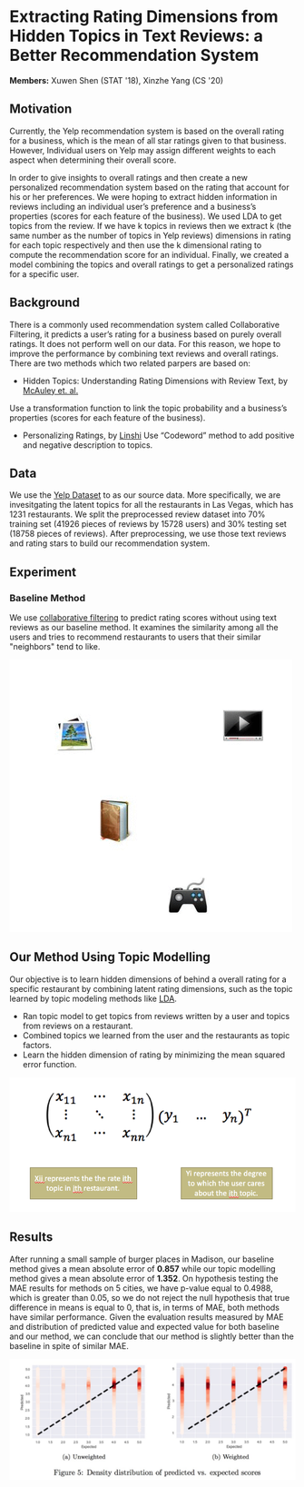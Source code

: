 # Extracting Rating Dimensions from Hidden Topics in Text Reviews: a Better Recommendation System
**Members:** Xuwen Shen (STAT '18), Xinzhe Yang (CS '20) 

## Motivation

Currently, the Yelp recommendation system is based on the overall rating for a business, which is the mean of all star ratings given to that business. However, Individual users on Yelp may assign different weights to each aspect when determining their overall score. 

In order to give insights to overall ratings and then create a new personalized recommendation system based on the rating that account for his or her preferences. We were hoping to extract hidden information in reviews including an individual user’s preference and a business’s properties (scores for each feature of the business). We used LDA to get topics from the review. If we have k topics in reviews then we extract k (the same number as the number of topics in Yelp reviews) dimensions in rating for each topic respectively and then use the k dimensional rating to compute the recommendation score for an individual. Finally, we created a model combining the topics and overall ratings to get a personalized ratings for a specific user.

## Background

There is a commonly used recommendation system called Collaborative Filtering, it predicts a user’s rating for a business based on purely overall ratings. It does not perform well on our data. For this reason, we hope to improve the performance by combining text reviews and overall ratings. 
There are two methods which two related parpers are based on:
* Hidden Topics: Understanding Rating Dimensions with Review Text, by [McAuley et. al.](/paper/reating_by_reviews_LDA.pdf)

Use a transformation function to link the topic probability and a business’s properties (scores for each feature of the business).

* Personalizing Ratings, by [Linshi](/paper/YelpDatasetChallengeWinner_PersonalizingRatings.pdf)
Use “Codeword” method to add positive and negative description to topics.

## Data

We use the [Yelp Dataset](https://www.yelp.com/dataset/challenge) to as our source data. More specifically, we are invesitgating the latent topics for all the restaurants in Las Vegas, which has 1231 restaurants. We split the preprocessed review dataset into 70% training set (41926 pieces of reviews by 15728 users) and 30% testing set (18758 pieces of reviews). After preprocessing, we use those text reviews and rating stars to build our recommendation system.

## Experiment

### Baseline Method

We use [collaborative filtering](https://en.wikipedia.org/wiki/Collaborative_filtering) to predict rating scores without using text reviews as our baseline method. It examines the similarity among all the users and tries to recommend restaurants to users that their similar "neighbors" tend to like.

![alt text](src/Collaborative_filtering.gif)

## Our Method Using Topic Modelling

Our objective is to learn hidden dimensions of behind a overall rating for a specific restaurant by combining latent rating dimensions, such as the topic learned by topic modeling methods like [LDA](https://en.wikipedia.org/wiki/Latent_Dirichlet_allocation).
*	Ran topic model to get topics from reviews written by a user and topics from reviews on a restaurant.
*	Combined topics we learned from the user and the restaurants as topic factors.
*	Learn the hidden dimension of rating by minimizing the mean squared error function.

![alt text](src/pic1.png)

## Results

After running a small sample of burger places in Madison, our baseline method gives a mean absolute error of **0.857** while our topic modelling method gives a mean absolute error of **1.352**. On hypothesis testing the MAE results for methods on 5 cities, we have p-value equal to 0.4988, which is greater than 0.05, so we do not reject the null hypothesis that true difference in means is equal to 0, that is, in terms of MAE, both methods have similar performance.
Given the evaluation results measured by MAE and distribution of predicted value and expected value for both baseline and our method, we can conclude that our method is slightly better than the baseline in spite of similar MAE.

![alt text](src/dist.jpg)

